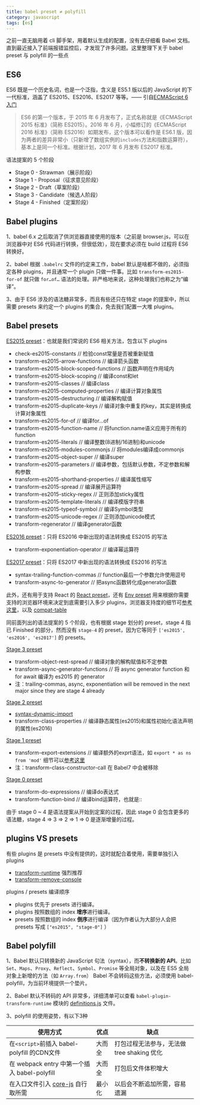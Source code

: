 ```yaml
---
title: babel preset ≠ polyfill
category: javascript
tags: [es]
---
```


之前一直无脑用着 cli 脚手架，用着默认生成的配置，没有去仔细看 Babel 文档。直到最近接入了前端报错监控后，才发现了许多问题。这里整理下关于 babel preset 与 polyfill 的一些点

<!-- more -->

## ES6

ES6 既是一个历史名词，也是一个泛指，含义是 ES5.1 版以后的 JavaScript 的下一代标准，涵盖了 ES2015、ES2016、ES2017 等等。—— 引自[ECMAScript 6 入门](http://es6.ruanyifeng.com/)

> ES6 的第一个版本，于 2015 年 6 月发布了，正式名称就是《ECMAScript 2015 标准》（简称 ES2015）。2016 年 6 月，小幅修订的《ECMAScript 2016 标准》（简称 ES2016）如期发布，这个版本可以看作是 ES6.1 版，因为两者的差异非常小（只新增了数组实例的`includes`方法和指数运算符），基本上是同一个标准。根据计划，2017 年 6 月发布 ES2017 标准。

语法提案的 5 个阶段

- Stage 0 - Strawman（展示阶段）
- Stage 1 - Proposal（征求意见阶段）
- Stage 2 - Draft（草案阶段）
- Stage 3 - Candidate（候选人阶段）
- Stage 4 - Finished（定案阶段）



## Babel plugins

1、babel 6.x 之后取消了供浏览器直接使用的版本（之前是 browser.js，可以在浏览器中对 ES6 代码进行转换，但很低效），现在要求必须在 build 过程将 ES6 转换好。

2、babel 根据 `.babelrc` 文件的约定来工作，babel 默认是啥都不做的，必须指定各种 plugins，并且通常一个 plugin 只做一件事。比如 `transform-es2015-for-of` 就只做 `for…of…` 语法的处理。非严格地来说，这种处理我们也称之为“编译”。

3、由于 ES6 涉及的语法糖非常多，而且有些还只在特定 stage 的提案中，所以需要 presets 来约定一个 plugins 的集合，免去我们配置一大堆 plugins。



## Babel presets

[ES2015 preset](http://babeljs.io/docs/plugins/preset-es2015/)：也就是我们常说的 ES6 相关方法，包含以下 plugins

- check-es2015-constants // 检验const常量是否被重新赋值
- transform-es2015-arrow-functions // 编译箭头函数
- transform-es2015-block-scoped-functions // 函数声明在作用域内
- transform-es2015-block-scoping // 编译const和let
- transform-es2015-classes // 编译class
- transform-es2015-computed-properties // 编译计算对象属性
- transform-es2015-destructuring // 编译解构赋值
- transform-es2015-duplicate-keys // 编译对象中重复的key，其实是转换成计算对象属性
- transform-es2015-for-of // 编译for...of
- transform-es2015-function-name // 将function.name语义应用于所有的function
- transform-es2015-literals // 编译整数(8进制/16进制)和unicode
- transform-es2015-modules-commonjs // 将modules编译成commonjs
- transform-es2015-object-super // 编译super
- transform-es2015-parameters // 编译参数，包括默认参数，不定参数和解构参数
- transform-es2015-shorthand-properties // 编译属性缩写
- transform-es2015-spread // 编译展开运算符
- transform-es2015-sticky-regex // 正则添加sticky属性
- transform-es2015-template-literals // 编译模版字符串
- transform-es2015-typeof-symbol // 编译Symbol类型
- transform-es2015-unicode-regex // 正则添加unicode模式
- transform-regenerator // 编译generator函数

[ES2016 preset](https://babeljs.io/docs/plugins/preset-es2016/)：只将 ES2016 中新出现的语法转换成 ES2015 的写法

- transform-exponentiation-operator // 编译幂运算符

[ES2017 preset](https://babeljs.io/docs/plugins/preset-es2017/)：只将 ES2017 中新出现的语法转换成 ES2016 的写法

- syntax-trailing-function-commas // function最后一个参数允许使用逗号
- transform-async-to-generator // 把async函数转化成generator函数



此外，还有用于支持 React 的 [React preset](https://babeljs.io/docs/plugins/preset-react/)，还有 [Env preset](https://babeljs.io/docs/plugins/preset-env/) 用来根据你需要支持的浏览器环境来决定到底需要引入多少 plugins，浏览器支持度的细节可[参考这里](https://github.com/babel/babel-preset-env/blob/master/data/plugins.json)，以及 [compat-table](https://kangax.github.io/compat-table/es6/)



同前面列出的语法提案的 5 个阶段，也有根据 stage 划分的 preset，stage 4 指已 Finished 的部分，然而没有 `stage-4` 的 preset，因为它等同于 `['es2015', 'es2016', 'es2017']` 的 presets。

[Stage 3 preset](http://babeljs.io/docs/plugins/preset-stage-3/)

- transform-object-rest-spread // 编译对象的解构赋值和不定参数
- transform-async-generator-functions // 将 async generator function 和 for await 编译为 es2015 的 generator
- 注：trailing-commas, async, exponentiation will be removed in the next major since they are stage 4 already

[Stage 2 preset](http://babeljs.io/docs/plugins/preset-stage-2/)

- [syntax-dynamic-import](http://babeljs.io/docs/plugins/syntax-dynamic-import/)
- transform-class-properties // 编译静态属性(es2015)和属性初始化语法声明的属性(es2016)

[Stage 1 preset](http://babeljs.io/docs/plugins/preset-stage-1/)

- transform-export-extensions // 编译额外的exprt语法，如 `export * as ns from 'mod'` 细节可以[参考这里](https://link.zhihu.com/?target=https%3A//github.com/leebyron/ecmascript-more-export-from)
- 注：transform-class-constructor-call 在 Babel7 中会被移除

[Stage 0 preset](http://babeljs.io/docs/plugins/preset-stage-0/)

- transform-do-expressions // 编译do表达式
- transform-function-bind // 编译bind运算符，也就是::



由于 stage 0 ~ 4 是语法提案从开始到定案的过程，因此 stage 0 会包含更多的语法糖，stage 4 => 3 => 2 => 1 => 0 是逐渐增量的过程。



## plugins VS presets

有些 plugins 是 presets 中没有提供的，这时就配合着使用，需要单独引入 plugins

- [transform-runtime](https://babeljs.io/docs/plugins/transform-runtime/) 强烈推荐
- [transform-remove-console](https://babeljs.io/docs/plugins/transform-remove-console/)

plugins / presets 编译顺序

- plugins 优先于 presets 进行编译。
- plugins 按照数组的 index **增序**进行编译。
- presets 按照数组的 index **倒序**进行编译（因为作者认为大部分人会把 presets 写成 `["es2015", "stage-0"]` ）



## Babel polyfill

1、Babel 默认只转换新的 JavaScript 句法（syntax），而**不转换新的 API**。比如`Set`、`Maps`、`Proxy`、`Reflect`、`Symbol`、`Promise` 等全局对象，以及在 ES5 全局对象上新增的方法（如 `Array.from`） Babel 不会转码这些方法，必须使用 babel-polyfill，为当前环境提供一个垫片。

2、Babel 默认不转码的 API 非常多，详细清单可以查看 `babel-plugin-transform-runtime` 模块的 [definitions.js](https://github.com/babel/babel/blob/master/packages/babel-plugin-transform-runtime/src/definitions.js) 文件。

3、polyfill 的使用姿势，有以下3种



| 使用方式                                     | 优点   | 缺点                           |
| ---------------------------------------- | ---- | ---------------------------- |
| 在`<script>`前插入 babel-polyfill 的CDN文件     | 大而全  | 打包过程无法参与，无法做 tree shaking 优化 |
| 在 webpack entry 中第一个插入 babel-polyfill    | 大而全  | 打包后文件体积增大                    |
| 在入口文件引入 [core-js](https://github.com/zloirock/core-js#commonjs) 自行取所需 | 最小化  | 以后会不断追加所需，容易遗漏               |

